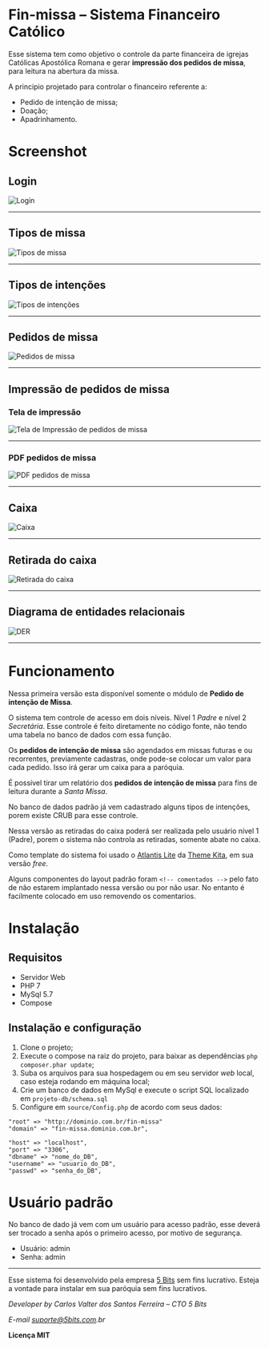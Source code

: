 # Fin-missa – Sistema Financeiro Católico

Esse sistema tem como objetivo o controle da parte financeira de igrejas Católicas Apostólica Romana e gerar **impressão dos pedidos de missa**, para leitura na abertura da missa.

A principio projetado para controlar o financeiro referente a:
* Pedido de intenção de missa;
* Doação;
* Apadrinhamento.

# Screenshot

## Login
![Login](./views/assets/img/screenshot/login.png)

---
## Tipos de missa
![Tipos de missa](./views/assets/img/screenshot/tipos-de-missa.png)

---
## Tipos de intenções
![Tipos de intenções](./views/assets/img/screenshot/tipos-de-intencoes.png)

---
## Pedidos de missa
![Pedidos de missa](./views/assets/img/screenshot/pedidos-de-missa.png)

---
## Impressão de pedidos de missa
### Tela de impressão
![Tela de Impressão de pedidos de missa](./views/assets/img/screenshot/tela-rel-pedido-missa.png)

---
### PDF pedidos de missa
![PDF pedidos de missa](./views/assets/img/screenshot/pdf-rel-pedido-missa.png)

---
## Caixa
![Caixa](./views/assets/img/screenshot/caixa.png)

---
## Retirada do caixa
![Retirada do caixa](./views/assets/img/screenshot/retirada-do-caixa.png)

---
## Diagrama de entidades relacionais
![DER](./projeto-db/Diagrama-ER.png)

---

# Funcionamento

Nessa primeira versão esta disponível somente o módulo de **Pedido de intenção de Missa**.

O sistema tem controle de acesso em dois níveis. Nível 1 _Padre_ e nível 2 _Secretária_. Esse controle é feito diretamente no código fonte, não tendo uma tabela no banco de dados com essa função.

Os **pedidos de intenção de missa** são agendados em missas futuras e ou recorrentes, previamente cadastras, onde pode-se colocar um valor para cada pedido. Isso irá gerar um caixa para a paróquia.

É possível tirar um relatório dos **pedidos de intenção de missa** para fins de leitura durante a _Santa Missa_.

No banco de dados padrão já vem cadastrado alguns tipos de intenções, porem existe CRUB para esse controle.

Nessa versão as retiradas do caixa poderá ser realizada pelo usuário nível 1 (Padre), porem o sistema não controla as retiradas, somente abate no caixa.

Como template do sistema foi usado o [Atlantis Lite](https://www.themekita.com/atlantis-lite-bootstrap-dashboard.html
) da [Theme Kita](https://www.themekita.com
), em sua versão _free_.

Alguns componentes do layout padrão foram `<!-- comentados -->` pelo fato de não estarem implantado nessa versão ou por não usar. No entanto é facilmente colocado em uso removendo os comentarios.

# Instalação

## Requisitos
* Servidor Web
* PHP 7
* MySql 5.7
* Compose

## Instalação e configuração
1. Clone o projeto;
2. Execute o compose na raiz do projeto, para baixar as dependências `php composer.phar update`;
3. Suba os arquivos para sua hospedagem ou em seu servidor _web_ local, caso esteja rodando em máquina local;
2. Crie um banco de dados em MySql e execute o script SQL localizado em `projeto-db/schema.sql`
3. Configure em `source/Config.php` de acordo com seus dados:
```
"root" => "http://dominio.com.br/fin-missa"
"domain" => "fin-missa.dominio.com.br",

"host" => "localhost",
"port" => "3306",
"dbname" => "nome_do_DB",
"username" => "usuario_do_DB",
"passwd" => "senha_do_DB",
```

# Usuário padrão
No banco de dado já vem com um usuário para acesso padrão, esse deverá ser trocado a senha após o primeiro acesso, por motivo de segurança.

* Usuário: admin
* Senha: admin

---

Esse sistema foi desenvolvido pela empresa [5 Bits](https://5bits.com.br) sem fins lucrativo. Esteja a vontade para instalar em sua paróquia sem fins lucrativos.

_Developer by Carlos Valter dos Santos Ferreira – CTO 5 Bits_

_E-mail suporte@5bits.com.br_

**Licença MIT**